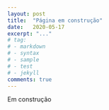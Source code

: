 ```yaml
---
layout: post
title:  "Página em construção"
date:   2020-05-17
excerpt: "..."
# tag:
# - markdown 
# - syntax
# - sample
# - test
# - jekyll
comments: true
---
```


Em construção